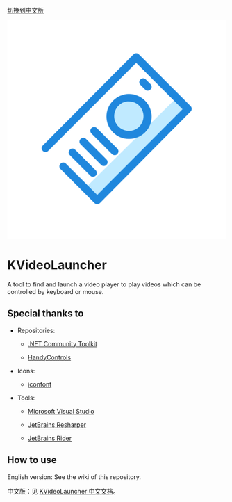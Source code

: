 [切换到中文版](README_zh.md)

![Logo](images/logo.svg)

# KVideoLauncher

A tool to find and launch a video player to play videos which can be controlled by keyboard or mouse.

## Special thanks to

- Repositories:
  
   - [.NET Community Toolkit](https://github.com/CommunityToolkit/dotnet)
  
   - [HandyControls](https://github.com/ghost1372/HandyControls)

- Icons:
  
   - [iconfont](https://www.iconfont.cn/)

- Tools:
  
   - [Microsoft Visual Studio](https://visualstudio.microsoft.com/)
  
   - [JetBrains Resharper](https://www.jetbrains.com/resharper/)
  
   - [JetBrains Rider](https://www.jetbrains.com/rider/)

## How to use

English version: See the wiki of this repository.

中文版：见 [KVideoLauncher 中文文档](https://flowus.cn/share/9e3c4aa3-1f7e-4f1a-adf2-82b7706c5f23)。
